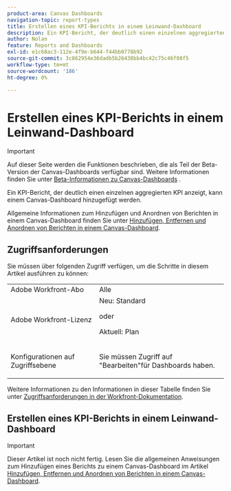 ```yaml
---
product-area: Canvas Dashboards
navigation-topic: report-types
title: Erstellen eines KPI-Berichts in einem Leinwand-Dashboard
description: Ein KPI-Bericht, der deutlich einen einzelnen aggregierten KPI anzeigt, kann einem Canvas-Dashboard hinzugefügt werden.
author: Nolan
feature: Reports and Dashboards
exl-id: e1c68ac3-112e-4f9e-b644-f44bb0778b92
source-git-commit: 3c862954e36dadb5b26438bb4bc42c75c46f08f5
workflow-type: tm+mt
source-wordcount: '186'
ht-degree: 0%

---
```


# Erstellen eines KPI-Berichts in einem Leinwand-Dashboard

>[!IMPORTANT]
>
>Auf dieser Seite werden die Funktionen beschrieben, die als Teil der Beta-Version der Canvas-Dashboards verfügbar sind. Weitere Informationen finden Sie unter [Beta-Informationen zu Canvas-Dashboards](/help/quicksilver/product-announcements/betas/canvas-dashboards-beta/canvas-dashboards-beta-information.md) .

Ein KPI-Bericht, der deutlich einen einzelnen aggregierten KPI anzeigt, kann einem Canvas-Dashboard hinzugefügt werden.

Allgemeine Informationen zum Hinzufügen und Anordnen von Berichten in einem Canvas-Dashboard finden Sie unter [Hinzufügen, Entfernen und Anordnen von Berichten in einem Canvas-Dashboard](/help/quicksilver/reports-and-dashboards/canvas-dashboards/manage-canvas-dashboards/add-remove-arrange-reports.md).

## Zugriffsanforderungen

Sie müssen über folgenden Zugriff verfügen, um die Schritte in diesem Artikel ausführen zu können:

<table style="table-layout:auto"> 
 <col> 
 <col> 
 <tbody> 
  <tr> 
   <td role="rowheader">Adobe Workfront-Abo</td> 
   <td>Alle</td> 
  </tr> 
  <tr> 
   <td role="rowheader">Adobe Workfront-Lizenz</td> 
   <td>Neu: Standard
   <p>oder</p>
   <p>Aktuell: Plan</p></td> 
  </tr> 
  <tr> 
   <td role="rowheader">Konfigurationen auf Zugriffsebene</td> 
   <td> <p>Sie müssen Zugriff auf "Bearbeiten"für Dashboards haben.</p></td> 
  </tr> 
 </tbody> 
</table>

Weitere Informationen zu den Informationen in dieser Tabelle finden Sie unter [Zugriffsanforderungen in der Workfront-Dokumentation](/help/quicksilver/administration-and-setup/add-users/access-levels-and-object-permissions/access-level-requirements-in-documentation.md).

## Erstellen eines KPI-Berichts in einem Leinwand-Dashboard

>[!IMPORTANT]
>
>Dieser Artikel ist noch nicht fertig. Lesen Sie die allgemeinen Anweisungen zum Hinzufügen eines Berichts zu einem Canvas-Dashboard im Artikel [Hinzufügen, Entfernen und Anordnen von Berichten in einem Canvas-Dashboard](/help/quicksilver/reports-and-dashboards/canvas-dashboards/manage-canvas-dashboards/add-remove-arrange-reports.md).
